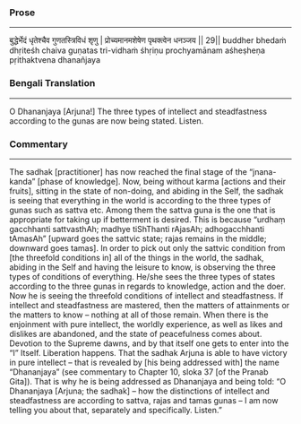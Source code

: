 ### Prose 
 --- 
बुद्धेर्भेदं धृतेश्चैव गुणतस्त्रिविधं शृणु |
प्रोच्यमानमशेषेण पृथक्त्वेन धनञ्जय || 29||
buddher bhedaṁ dhṛiteśh chaiva guṇatas tri-vidhaṁ śhṛiṇu
prochyamānam aśheṣheṇa pṛithaktvena dhanañjaya

### Bengali Translation 
 --- 
O Dhananjaya [Arjuna!] The three types of intellect and steadfastness according to the gunas are now being stated. Listen. 

### Commentary 
 --- 
The sadhak [practitioner] has now reached the final stage of the “jnana-kanda” [phase of knowledge]. Now, being without karma [actions and their fruits], sitting in the state of non-doing, and abiding in the Self, the sadhak is seeing that everything in the world is according to the three types of gunas such as sattva etc. Among them the sattva guna is the one that is appropriate for taking up if betterment is desired. This is because “urdhaṃ gacchhanti sattvasthAh; madhye tiShThanti rAjasAh; adhogacchhanti tAmasAh” [upward goes the sattvic state; rajas remains in the middle; downward goes tamas]. In order to pick out only the sattvic condition from [the threefold conditions in] all of the things in the world, the sadhak, abiding in the Self and having the leisure to know, is observing the three types of conditions of everything. He/she sees the three types of states according to the three gunas in regards to knowledge, action and the doer. Now he is seeing the threefold conditions of intellect and steadfastness. If intellect and steadfastness are mastered, then the matters of attainments or the matters to know – nothing at all of those remain. When there is the enjoinment with pure intellect, the worldly experience, as well as likes and dislikes are abandoned, and the state of peacefulness comes about. Devotion to the Supreme dawns, and by that itself one gets to enter into the “I” Itself. Liberation happens. That the sadhak Arjuna is able to have victory in pure intellect – that is revealed by [his being addressed with] the name “Dhananjaya” (see commentary to Chapter 10, sloka 37 [of the Pranab Gita]). That is why he is being addressed as Dhananjaya and being told: “O Dhananjaya [Arjuna; the sadhak] – how the distinctions of intellect and steadfastness are according to sattva, rajas and tamas gunas – I am now telling you about that, separately and specifically. Listen.”